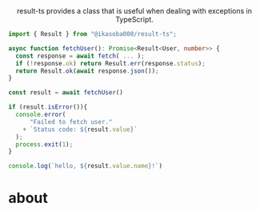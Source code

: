 <center>
result-ts provides a class that is useful when dealing with exceptions in TypeScript.
</center>

```ts
import { Result } from "@ikasoba000/result-ts";

async function fetchUser(): Promise<Result<User, number>> {
  const response = await fetch( ... );
  if (!response.ok) return Result.err(response.status);
  return Result.ok(await response.json());
}

const result = await fetchUser()

if (result.isError()){
  console.error(
      "Failed to fetch user."
    + `Status code: ${result.value}`
  );
  process.exit(1);
}

console.log(`hello, ${result.value.name}!`)
```

# about
